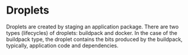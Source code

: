 # Droplets

Droplets are created by staging an application package. There are two types
(lifecycles) of droplets: buildpack and docker. In the case of the buildpack
type, the droplet contains the bits produced by the buildpack, typically,
application code and dependencies.
